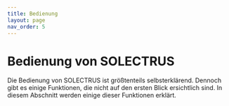 ```yaml
---
title: Bedienung
layout: page
nav_order: 5
---
```


# Bedienung von SOLECTRUS

Die Bedienung von SOLECTRUS ist größtenteils selbsterklärend. Dennoch gibt es einige Funktionen, die nicht auf den ersten Blick ersichtlich sind. In diesem Abschnitt werden einige dieser Funktionen erklärt.
